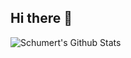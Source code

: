## Hi there 👋


<img align="left" alt="Schumert's Github Stats" src="https://github-readme-stats-gamma-vert-83.vercel.app/api?username=Schumert&show_icons=true&hide_border=true"/>
<!--
Here are some ideas to get you started:

- 🔭 I’m currently working on ...
- 🌱 I’m currently learning ...
- 👯 I’m looking to collaborate on ...
- 🤔 I’m looking for help with ...
- 💬 Ask me about ...
- 📫 How to reach me: ...
- 😄 Pronouns: ...
- ⚡ Fun fact: ...
-->
